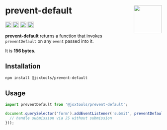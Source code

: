 # prevent-default [<img src="https://avatars.githubusercontent.com/u/52989093" alt="" width="90" height="90" align="right">][monorepo]

[<img alt="npm version" src="https://img.shields.io/npm/v/@jsxtools/prevent-default.svg" height="20">](https://www.npmjs.com/package/@jsxtools/prevent-default)
[<img alt="build status" src="https://img.shields.io/travis/jsxtools/monorepo/master.svg" height="20">](https://travis-ci.org/jsxtools/monorepo/prevent-default)
[<img alt="issue tracker" src="https://img.shields.io/github/issues/jsxtools/monorepo/prevent-default.svg" height="20">](https://github.com/jsxtools/monorepo/issues?q=is:issue+is:open+label:prevent-default)
[<img alt="pull requests" src="https://img.shields.io/github/issues-pr/jsxtools/monorepo/prevent-default.svg" height="20">](https://github.com/jsxtools/monorepo/pulls?q=is:pr+is:open+label:prevent-default)

**prevent-default** returns a function that invokes `preventDefault` on any `event` passed into it.

It is <strong size>156 bytes</strong>.

## Installation

```sh
npm install @jsxtools/prevent-default
```

## Usage

```js
import preventDefault from '@jsxtools/prevent-default';

document.querySelector('form').addEventListener('submit', preventDefault(() => {
  // handle submission via JS without submission
}));
```

[monorepo]: https://github.com/jsxtools/monorepo
